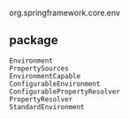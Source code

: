 org.springframework.core.env

## package
```
Environment
PropertySources
EnvironmentCapable
ConfigurableEnvironment
ConfigurablePropertyResolver
PropertyResolver
StandardEnvironment
```